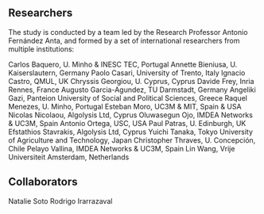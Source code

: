 ## Researchers

The study is conducted by a team led by the Research Professor Antonio Fernández Anta, and formed by a set of international researchers from multiple institutions:

Carlos Baquero, U. Minho & INESC TEC, Portugal
Annette Bieniusa, U. Kaiserslautern, Germany
Paolo Casari, University of Trento, Italy
Ignacio Castro, QMUL, UK
Chryssis Georgiou, U. Cyprus, Cyprus
Davide Frey, Inria Rennes, France
Augusto Garcia-Agundez, TU Darmstadt, Germany
Angeliki Gazi, Panteion University of Social and Political Sciences, Greece
Raquel Menezes, U. Minho, Portugal
Esteban Moro, UC3M & MIT, Spain & USA
Nicolas Nicolaou, Algolysis Ltd, Cyprus
Oluwasegun Ojo, IMDEA Networks & UC3M, Spain
Antonio Ortega, USC, USA
Paul Patras, U. Edinburgh, UK
Efstathios Stavrakis, Algolysis Ltd, Cyprus
Yuichi Tanaka, Tokyo University of Agriculture and Technology, Japan
Christopher Thraves, U. Concepción, Chile
Pelayo Vallina, IMDEA Networks & UC3M, Spain
Lin Wang, Vrije Universiteit Amsterdam, Netherlands

## Collaborators

Natalie Soto
Rodrigo Irarrazaval